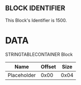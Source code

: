 ## BLOCK IDENTIFIER
This Block's Identifier is 1500.
# DATA
STRINGTABLECONTAINER Block

| Name | Offset | Size |
|--------|---------|------
| Placeholder | 0x00 | 0x04 |
